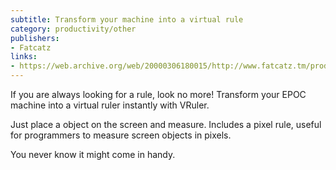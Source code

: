 ```yaml
---
subtitle: Transform your machine into a virtual rule
category: productivity/other
publishers:
- Fatcatz
links: 
- https://web.archive.org/web/20000306180015/http://www.fatcatz.tm/products/vruler/index.shtml
---
```


If you are always looking for a rule, look no more! Transform your EPOC machine into a virtual ruler instantly with VRuler. 

Just place a object on the screen and measure. Includes a pixel rule, useful for programmers to measure screen objects in pixels.

You never know it might come in handy.